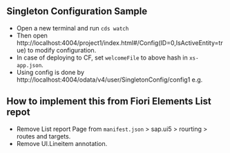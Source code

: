 ## Singleton Configuration Sample 

- Open a new terminal and run `cds watch`
- Then open http://localhost:4004/project1/index.html#/Config(ID=0,IsActiveEntity=true) to modify configuration.
- In case of deploying to CF, set `welcomeFile` to above hash in `xs-app.json`.
- Using config is done by http://localhost:4004/odata/v4/user/SingletonConfig/config1 e.g.

## How to implement this from Fiori Elements List repot
- Remove List report Page from `manifest.json` > sap.ui5 > rourting > routes and targets.
- Remove UI.Lineitem annotation.